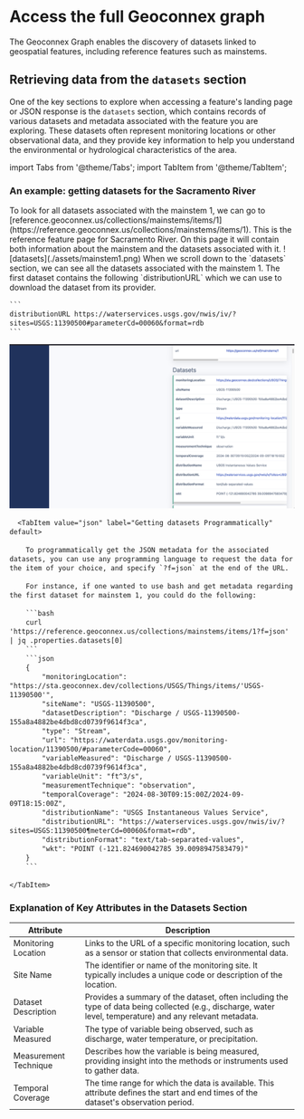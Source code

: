 # Access the full Geoconnex graph

The Geoconnex Graph enables the discovery of datasets linked to geospatial features, including reference features such as mainstems. 

## Retrieving data from the `datasets` section

One of the key sections to explore when accessing a feature's landing page or JSON response is the `datasets` section, which contains records of various datasets and metadata associated with the feature you are exploring. These datasets often represent monitoring locations or other observational data, and they provide key information to help you understand the environmental or hydrological characteristics of the area.

import Tabs from '@theme/Tabs';
import TabItem from '@theme/TabItem';

### An example: getting datasets for the Sacramento River
<Tabs>
  <TabItem value="query" label="Getting datasets via the UI" default>
  To look for all datasets associated with the mainstem 1, we can go to [reference.geoconnex.us/collections/mainstems/items/1](https://reference.geoconnex.us/collections/mainstems/items/1). This is the reference feature page for Sacramento River. On this page it will contain both information about the mainstem and the datasets associated with it.
![datasets](./assets/mainstem1.png)
    When we scroll down to the `datasets` section, we can see all the datasets associated with the mainstem 1. The first dataset contains the following `distributionURL` which we can use to download the dataset from its provider. 

    ```
    distributionURL https://waterservices.usgs.gov/nwis/iv/?sites=USGS:11390500#parameterCd=00060&format=rdb
    ```


![datasets](./assets/datasetGraph.png)
    </TabItem>


      <TabItem value="json" label="Getting datasets Programmatically" default>
    
        To programmatically get the JSON metadata for the associated datasets, you can use any programming language to request the data for the item of your choice, and specify `?f=json` at the end of the URL.

        For instance, if one wanted to use bash and get metadata regarding the first dataset for mainstem 1, you could do the following:

        ```bash
        curl 'https://reference.geoconnex.us/collections/mainstems/items/1?f=json' | jq .properties.datasets[0]
        ```
        ```json
        {
            "monitoringLocation": "https://sta.geoconnex.dev/collections/USGS/Things/items/'USGS-11390500'",
            "siteName": "USGS-11390500",
            "datasetDescription": "Discharge / USGS-11390500-155a8a4882be4dbd8cd0739f9614f3ca",
            "type": "Stream",
            "url": "https://waterdata.usgs.gov/monitoring-location/11390500/#parameterCode=00060",
            "variableMeasured": "Discharge / USGS-11390500-155a8a4882be4dbd8cd0739f9614f3ca",
            "variableUnit": "ft^3/s",
            "measurementTechnique": "observation",
            "temporalCoverage": "2024-08-30T09:15:00Z/2024-09-09T18:15:00Z",
            "distributionName": "USGS Instantaneous Values Service",
            "distributionURL": "https://waterservices.usgs.gov/nwis/iv/?sites=USGS:11390500¶meterCd=00060&format=rdb",
            "distributionFormat": "text/tab-separated-values",
            "wkt": "POINT (-121.824690042785 39.0098947583479)"
        }
        ```

    </TabItem>
    
</Tabs>



### Explanation of Key Attributes in the Datasets Section

| Attribute | Description |
| --- | --- |
| Monitoring Location | Links to the URL of a specific monitoring location, such as a sensor or station that collects environmental data. |
| Site Name | The identifier or name of the monitoring site. It typically includes a unique code or description of the location. |
| Dataset Description | Provides a summary of the dataset, often including the type of data being collected (e.g., discharge, water level, temperature) and any relevant metadata. |
| Variable Measured | The type of variable being observed, such as discharge, water temperature, or precipitation. |
| Measurement Technique | Describes how the variable is being measured, providing insight into the methods or instruments used to gather data. |
| Temporal Coverage | The time range for which the data is available. This attribute defines the start and end times of the dataset's observation period. |

